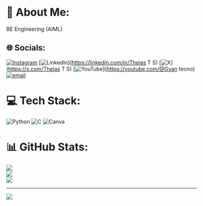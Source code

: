 # 💫 About Me:
BE Engineering (AIML)


## 🌐 Socials:
[![Instagram](https://img.shields.io/badge/Instagram-%23E4405F.svg?logo=Instagram&logoColor=white)](https://instagram.com/thejasts) [![LinkedIn](https://img.shields.io/badge/LinkedIn-%230077B5.svg?logo=linkedin&logoColor=white)](https://linkedin.com/in/Thejas  T S) [![X](https://img.shields.io/badge/X-black.svg?logo=X&logoColor=white)](https://x.com/Thejas  T S) [![YouTube](https://img.shields.io/badge/YouTube-%23FF0000.svg?logo=YouTube&logoColor=white)](https://youtube.com/@Gyan tecno) [![email](https://img.shields.io/badge/Email-D14836?logo=gmail&logoColor=white)](mailto:thejasts10@gmail.com) 

# 💻 Tech Stack:
![Python](https://img.shields.io/badge/python-3670A0?style=flat&logo=python&logoColor=ffdd54) ![C](https://img.shields.io/badge/c-%2300599C.svg?style=flat&logo=c&logoColor=white) ![Canva](https://img.shields.io/badge/Canva-%2300C4CC.svg?style=flat&logo=Canva&logoColor=white)
# 📊 GitHub Stats:
![](https://github-readme-stats.vercel.app/api?username=Thejasts&theme=dark&hide_border=false&include_all_commits=true&count_private=true)<br/>
![](https://nirzak-streak-stats.vercel.app/?user=Thejasts&theme=dark&hide_border=false)<br/>
![](https://github-readme-stats.vercel.app/api/top-langs/?username=Thejasts&theme=dark&hide_border=false&include_all_commits=true&count_private=true&layout=compact)

---
[![](https://visitcount.itsvg.in/api?id=Thejasts&icon=0&color=0)](https://visitcount.itsvg.in)

<!-- Proudly created with GPRM ( https://gprm.itsvg.in ) -->
